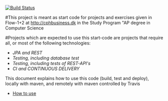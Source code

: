 [![Build Status](https://travis-ci.org/MivleDK/Week3Day2-EX1.svg?branch=master)](https://travis-ci.org/MivleDK/Week3Day2-EX1)

#This project is meant as start code for projects and exercises given in Flow-1+2 at http://cphbusiness.dk in the Study Program "AP degree in Computer Science

#Projects which are expected to use this start-code are projects that require all, or most of the following technologies:
 - *JPA and REST*
- *Testing, including database test*
- *Testing, including tests of REST-API's*
- *CI and CONTINUOUS DELIVERY*

This document explains how to use this code (build, test and deploy), locally with maven, and remotely with maven controlled by Travis
 - [How to use](https://docs.google.com/document/d/1K6s6Tt65bzB8bCSE_NUE8alJrLRNTKCwax3GEm4OjOE/edit?usp=sharing)


